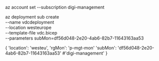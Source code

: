 
az account set --subscription digi-management

az deployment sub create \
  --name vdcdeployment \
  --location westeurope \
  --template-file vdc.bicep \
  --parameters subMon=df56d048-2e20-4ab6-82b7-11643163aa53
   


{
  'location': 'westeu',
  'rgMon': 'p-mgt-mon'
  'subMon': 'df56d048-2e20-4ab6-82b7-11643163aa53' #'digi-management'
}